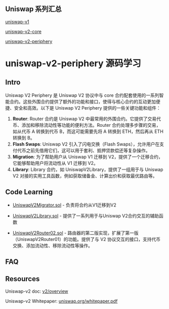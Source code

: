 ## Uniswap 系列汇总

[uniswap-v1](https://github.com/Louis-XWB/Uniswap-v1/)

[uniswap-v2-core](https://github.com/Louis-XWB/uniswap-v2-core)

[uniswap-v2-periphery](https://github.com/Louis-XWB/uniswap-v2-periphery)


# uniswap-v2-periphery 源码学习

## Intro

Uniswap V2 Periphery 是 Uniswap V2 协议中与 core 合约配套使用的一系列智能合约。这些外围合约提供了额外的功能和接口，使得与核心合约的互动更加便捷、安全和高效。以下是 Uniswap V2 Periphery 提供的一些关键功能和组件：

1) **Router**: Router 合约是 Uniswap V2 中最常用的外围合约。它提供了交易代币、添加和移除流动性等功能的便利方法。Router 合约处理多步骤的交易，如从代币 A 转换到代币 B，而这可能需要先将 A 转换到 ETH，然后再从 ETH 转换到 B。
2) **Flash Swaps**: Uniswap V2 引入了闪电交换（Flash Swaps），允许用户在支付代币之前先借用它们，这可以用于套利、抵押贷款偿还等复杂操作。
3) **Migration**: 为了帮助用户从 Uniswap V1 迁移到 V2，提供了一个迁移合约，它能够帮助用户将流动性从 V1 迁移到 V2。
4) **Library**: Library 合约，如 UniswapV2Library，提供了一组用于与 Uniswap V2 对接的实用工具函数，例如获取储备金、计算出价和获取最优路由等。

## Code Learning

* [UniswapV2Migrator.sol](https://github.com/Louis-XWB/uniswap-v2-periphery/blob/master/contracts/UniswapV2Migrator.sol) - 负责将合约从V1迁移到V2

* [UniswapV2Library.sol](https://github.com/Louis-XWB/uniswap-v2-periphery/blob/master/contracts/libraries/UniswapV2Library.sol) - 提供了一系列用于与Uniswap V2合约交互的辅助函数

* [UniswapV2Router02.sol](https://github.com/Louis-XWB/uniswap-v2-periphery/blob/master/contracts/UniswapV2Router02.sol) - 路由器的第二版实现，扩展了第一版（UniswapV2Router01）的功能。提供了与 V2 协议交互的接口，支持代币交换、添加流动性、移除流动性等操作。




## FAQ




## Resources

Uniswap-v2 doc: [v2/overview](https://docs.uniswap.org/contracts/v2/overview)

Uniswap-v2 Whitepaper: [uniswap.org/whitepaper.pdf](https://docs.uniswap.org/whitepaper.pdf)
